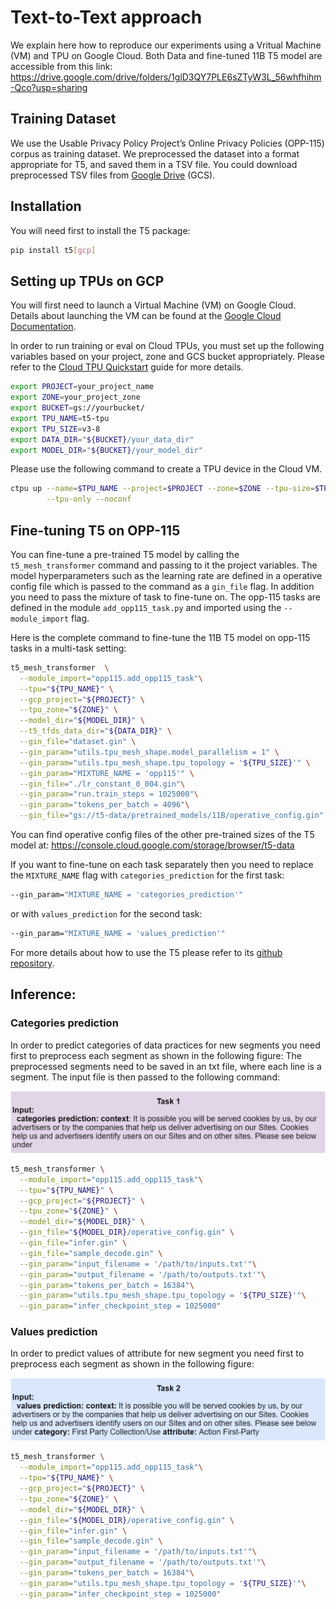 # Text-to-Text approach

We explain here how to reproduce our experiments using a Vritual Machine (VM) and TPU on Google Cloud.
Both Data and fine-tuned 11B T5 model are accessible from this link: https://drive.google.com/drive/folders/1glD3QY7PLE6sZTyW3L_56whfhihm-Qco?usp=sharing

## Training Dataset

We use the Usable Privacy Policy Project’s Online Privacy Policies (OPP-115) corpus as training dataset. We preprocessed the dataset into a format appropriate for T5, and saved them in a TSV file. You could download preprocessed TSV files from [Google Drive](https://drive.google.com/drive/folders/1glD3QY7PLE6sZTyW3L_56whfhihm-Qco?usp=sharing) (GCS).

## Installation

You will need first to install the T5 package:
```sh
pip install t5[gcp]
```
## Setting up TPUs on GCP

You will first need to launch a Virtual Machine (VM) on Google Cloud. Details about launching the VM can be found at the [Google Cloud Documentation](https://cloud.google.com/compute/docs/instances/create-start-instance).

In order to run training or eval on Cloud TPUs, you must set up the following variables based on your project, zone and GCS bucket appropriately. Please refer to the [Cloud TPU Quickstart](https://cloud.google.com/tpu/docs/quickstart) guide for more details.

```sh
export PROJECT=your_project_name
export ZONE=your_project_zone
export BUCKET=gs://yourbucket/
export TPU_NAME=t5-tpu
export TPU_SIZE=v3-8
export DATA_DIR="${BUCKET}/your_data_dir"
export MODEL_DIR="${BUCKET}/your_model_dir"
```
Please use the following command to create a TPU device in the Cloud VM.

```sh
ctpu up --name=$TPU_NAME --project=$PROJECT --zone=$ZONE --tpu-size=$TPU_SIZE \
        --tpu-only --noconf
```

## Fine-tuning T5 on OPP-115

You can fine-tune a pre-trained T5 model by calling the `t5_mesh_transformer` command and passing to it the project variables. The model hyperparameters such as the learning rate are defined in a operative config file which is passed to the command as a `gin_file` flag. In addition you need to pass the mixture of task to fine-tune on. The opp-115 tasks are defined in the module `add_opp115_task.py` and imported using the `--module_import` flag.

Here is the complete command to fine-tune the 11B T5 model on opp-115 tasks in a multi-task setting:

```sh
t5_mesh_transformer  \
  --module_import="opp115.add_opp115_task"\
  --tpu="${TPU_NAME}" \
  --gcp_project="${PROJECT}" \
  --tpu_zone="${ZONE}" \
  --model_dir="${MODEL_DIR}" \
  --t5_tfds_data_dir="${DATA_DIR}" \
  --gin_file="dataset.gin" \
  --gin_param="utils.tpu_mesh_shape.model_parallelism = 1" \
  --gin_param="utils.tpu_mesh_shape.tpu_topology = '${TPU_SIZE}'" \
  --gin_param="MIXTURE_NAME = 'opp115'" \
  --gin_file="./lr_constant_0_004.gin"\
  --gin_param="run.train_steps = 1025000"\
  --gin_param="tokens_per_batch = 4096"\
  --gin_file="gs://t5-data/pretrained_models/11B/operative_config.gin"
```
You can find operative config files of the other pre-trained sizes of the T5 model at: https://console.cloud.google.com/storage/browser/t5-data

If you want to fine-tune on each task separately then you need to replace the `MIXTURE_NAME` flag with `categories_prediction` for the first task:
```sh
--gin_param="MIXTURE_NAME = 'categories_prediction'"
```
or with `values_prediction` for the second task:
```sh
--gin_param="MIXTURE_NAME = 'values_prediction'"
```

For more details about how to use the T5 please refer to its [github repository](https://github.com/google-research/text-to-text-transfer-transformer).

## Inference:

### Categories prediction
In order to predict categories of data practices for new segments you need first to preprocess each segment as shown in the following figure:
The preprocessed segments need to be saved in an txt file, where each line is a segment. The input file is then passed to the following command:

![Preprocessed segment for the task of categories prediction](.\figures\text_to_text_example_task1_input.png)

```sh
t5_mesh_transformer \
  --module_import="opp115.add_opp115_task"\
  --tpu="${TPU_NAME}" \
  --gcp_project="${PROJECT}" \
  --tpu_zone="${ZONE}" \
  --model_dir="${MODEL_DIR}" \
  --gin_file="${MODEL_DIR}/operative_config.gin" \
  --gin_file="infer.gin" \
  --gin_file="sample_decode.gin" \
  --gin_param="input_filename = '/path/to/inputs.txt'"\
  --gin_param="output_filename = '/path/to/outputs.txt'"\
  --gin_param="tokens_per_batch = 16384"\
  --gin_param="utils.tpu_mesh_shape.tpu_topology = '${TPU_SIZE}'"\
  --gin_param="infer_checkpoint_step = 1025000"
```

### Values prediction
In order to predict values of attribute for new segment you need first to preprocess each segment as shown in the following figure:

![Preprocessed segment for the task of values prediction](.\figures\text_to_text_example_task2_input.png)

```sh
t5_mesh_transformer \
  --module_import="opp115.add_opp115_task"\
  --tpu="${TPU_NAME}" \
  --gcp_project="${PROJECT}" \
  --tpu_zone="${ZONE}" \
  --model_dir="${MODEL_DIR}" \
  --gin_file="${MODEL_DIR}/operative_config.gin" \
  --gin_file="infer.gin" \
  --gin_file="sample_decode.gin" \
  --gin_param="input_filename = '/path/to/inputs.txt'"\
  --gin_param="output_filename = '/path/to/outputs.txt'"\
  --gin_param="tokens_per_batch = 16384"\
  --gin_param="utils.tpu_mesh_shape.tpu_topology = '${TPU_SIZE}'"\
  --gin_param="infer_checkpoint_step = 1025000"
```
